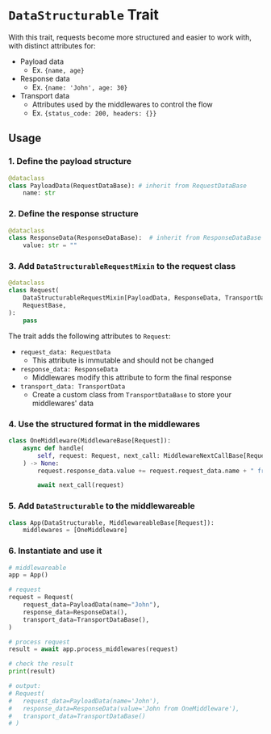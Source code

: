 # `DataStructurable` Trait

With this trait, requests become more structured and easier to work with, with distinct attributes for:

- Payload data
  - Ex. `{name, age}`
- Response data
  - Ex. `{name: 'John', age: 30}`
- Transport data
  - Attributes used by the middlewares to control the flow
  - Ex. `{status_code: 200, headers: {}}`

## Usage

### 1. Define the payload structure

```python
@dataclass
class PayloadData(RequestDataBase): # inherit from RequestDataBase
    name: str
```

### 2. Define the response structure

```python
@dataclass
class ResponseData(ResponseDataBase):  # inherit from ResponseDataBase
    value: str = ""
```

### 3. Add `DataStructurableRequestMixin` to the request class

```python
@dataclass
class Request(
    DataStructurableRequestMixin[PayloadData, ResponseData, TransportDataBase],
    RequestBase,
):
    pass
```

The trait adds the following attributes to `Request`:

- `request_data: RequestData`
  - This attribute is immutable and should not be changed
- `response_data: ResponseData`
  - Middlewares modify this attribute to form the final response
- `transport_data: TransportData`
  - Create a custom class from `TransportDataBase` to store your middlewares' data

### 4. Use the structured format in the middlewares

```python
class OneMiddleware(MiddlewareBase[Request]):
    async def handle(
        self, request: Request, next_call: MiddlewareNextCallBase[Request]
    ) -> None:
        request.response_data.value += request.request_data.name + " from OneMiddleware"

        await next_call(request)
```

### 5. Add `DataStructurable` to the middlewareable

```python
class App(DataStructurable, MiddlewareableBase[Request]):
    middlewares = [OneMiddleware]
```

### 6. Instantiate and use it

```python
# middlewareable
app = App()

# request
request = Request(
    request_data=PayloadData(name="John"),
    response_data=ResponseData(),
    transport_data=TransportDataBase(),
)

# process request
result = await app.process_middlewares(request)

# check the result
print(result)

# output:
# Request(
#   request_data=PayloadData(name='John'),
#   response_data=ResponseData(value='John from OneMiddleware'),
#   transport_data=TransportDataBase()
# )
```
